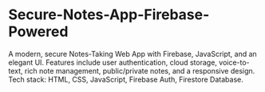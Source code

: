 # Secure-Notes-App-Firebase-Powered
A modern, secure Notes-Taking Web App with Firebase, JavaScript, and an elegant UI. Features include user authentication, cloud storage, voice-to-text, rich note management, public/private notes, and a responsive design. Tech stack: HTML, CSS, JavaScript, Firebase Auth, Firestore Database.
